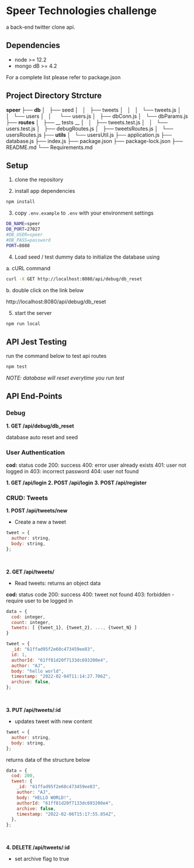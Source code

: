 # Speer Technologies challenge

a back-end twitter clone api.

## Dependencies

- node >= 12.2
- mongo dB >= 4.2

For a complete list please refer to package.json

## Project Directory Strcture

**speer**
├── **db**
│   ├── seed
│   │   ├── tweets
│   │   │   └── tweets.js
│   │   └── users
│   │       └──  users.js
│   ├── dbConn.js
│   └── dbParams.js
├── **routes**
│   ├── __ tests __
│   │   ├── tweets.test.js
│   │   └── users.test.js
│   ├── debugRoutes.js
│   ├── tweetsRoutes.js
│   └── usersRoutes.js
├── **utils**
│   └── usersUtil.js
├── application.js
├── database.js
├── index.js
├── package.json
├── package-lock.json
├── README.md
└── Requirements.md


## Setup

1. clone the repository

2. install app dependencies

```sh
npm install
```

3. copy `.env.example` to `.env` with your environment settings

```sh
DB_NAME=speer
DB_PORT=27027
#DB_USER=speer
#DB_PASS=password
PORT=8080
```

4. Load seed / test dummy data to initialize the database using

a. cURL command

```sh
curl -X GET http://localhost:8080/api/debug/db_reset
```

b. double click on the link below

http://localhost:8080/api/debug/db_reset

5. start the server

```sh
npm run local
```

## API Jest Testing

run the command below to test api routes

```sh
npm test
```

_NOTE: database will reset everytime you run test_

## API End-Points

### Debug

**1. GET /api/debug/db_reset**

database auto reset and seed

### User Authentication


**cod:** status code
200: success
400: error user already exists
401: user not logged in
403: incorrect password
404: user not found



**1. GET  /api/login**
**2. POST /api/login**
**3. POST /api/register**

### CRUD: Tweets

**1. POST /api/tweets/new**

- Create a new a tweet

```js
tweet = {
  author: string,
  body: string,
};
```

<br>

**2. GET /api/tweets/**

- Read tweets: returns an object data

**cod:** status code
200: success
400: tweet not found
403: forbidden - require user to be logged in

```js
data = {
  cod: integer,
  count: integer,
  tweets: [ {tweet_1}, {tweet_2}, ..., {tweet_N} ]
}

tweet = {
  _id: "61ffad95f2e60c473459ee83",
  id: 1,
  authorId: "61ff81d20f7133dc693200e4",
  author: "AJ",
  body: "hello world",
  timestamp: "2022-02-04T11:14:27.706Z",
  archive: false,
};
```

<br>

**3. PUT /api/tweets/:id**

- updates tweet with new content

```js
tweet = {
  author: string,
  body: string,
};
```

returns data of the structure below

```js
data = {
  cod: 200,
  tweet: {
    _id: "61ffad95f2e60c473459ee83",
    author: "AJ",
    body: "HELLO WORLD!",
    authorId: "61ff81d20f7133dc693200e4",
    archive: false,
    timestamp: "2022-02-06T15:17:55.854Z",
  },
};
```

<br>

**4. DELETE /api/tweets/:id**

- set archive flag to true

